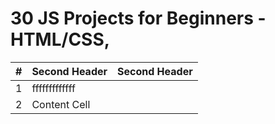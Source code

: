 # 30 JS Projects for Beginners - HTML/CSS,

| #  | Second Header | Second Header |
| ---| ------------- | ------------- | 
| 1  | fffffffffffff    |               |
| 2  | Content Cell  |

